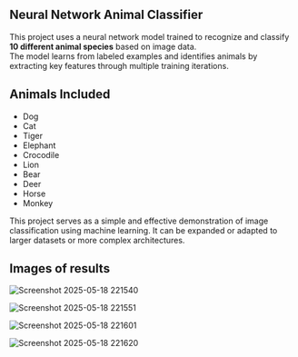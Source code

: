 ##  Neural Network Animal Classifier

This project uses a neural network model trained to recognize and classify **10 different animal species** based on image data.  
The model learns from labeled examples and identifies animals by extracting key features through multiple training iterations.

## Animals Included
- Dog  
- Cat  
- Tiger  
- Elephant  
- Crocodile  
- Lion  
- Bear  
- Deer  
- Horse  
- Monkey  

This project serves as a simple and effective demonstration of image classification using machine learning. It can be expanded or adapted to larger datasets or more complex architectures.

## Images of results 

![Screenshot 2025-05-18 221540](https://github.com/user-attachments/assets/73a6fdfa-09cd-44dc-ae2d-3e8b75a6d6b4)

![Screenshot 2025-05-18 221551](https://github.com/user-attachments/assets/00a25ca8-b280-4611-a4b6-f82da672ac5e)

![Screenshot 2025-05-18 221601](https://github.com/user-attachments/assets/3fddf8e3-c4b9-4cee-81ab-43ba2eea9955)

![Screenshot 2025-05-18 221620](https://github.com/user-attachments/assets/8db0d72a-efbc-4e98-9f9a-f69f3f8fb4a0)





